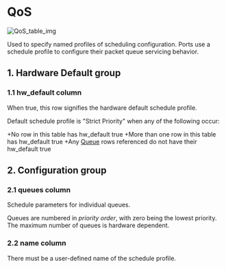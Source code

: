 # QoS

![QoS_table_img](http://www.plantuml.com/plantuml/img/0VO02Vz0StHXSdHrRMmAS65ZQs5dPI0YKczlT21KOM9iPNCY87iAOsnXStCWKMzJ2cDiONDp85DvStHbRGfz2dHlPsLqQ6Lo87iAOsnXStCWK6zoT0fz2b5lKo0yBNKj851lSdGAKMzJ83mjP2qWKtbpT6Lj2cXfP6KWOsboOsnb2cXfP6KWRMLjOcLoSmfiPMTbRcGWScbdQ7GAOszkT6bkTMzp86nfRcKWBI0yOZvpT79lRcSyBs8-879bPcLoPMvZPGfaRtHqPMGWR6bkPI0j83nfFdTbOMiyBsa-879bPcLoPMvZPGfbRcHiPMTbRcGAG6LkP7LjR0e0)

Used to specify named profiles of scheduling configuration. Ports use a schedule
profile to configure their packet queue servicing behavior.

## 1. Hardware Default group

### 1.1 hw_default column

When true, this row signifies the hardware default schedule profile.

Default schedule profile is "Strict Priority" when any of the following occur:

+No row in this table has hw_default true +More than one row in this table has
hw_default true +Any [Queue](queue.html) rows referenced do not have their hw_default
true

## 2. Configuration group

### 2.1 queues column

Schedule parameters for individual queues.

Queues are numbered in *priority order*, with zero being the lowest priority.
The maximum number of queues is hardware dependent.

### 2.2 name column

There must be a user-defined name of the schedule profile.


